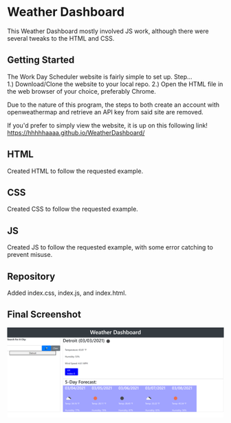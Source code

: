 # Weather Dashboard
This Weather Dashboard mostly involved JS work, although there were several tweaks to the HTML and CSS.

## Getting Started
The Work Day Scheduler website is fairly simple to set up.
Step...  
1.) Download/Clone the website to your local repo.
2.) Open the HTML file in the web browser of your choice, preferably Chrome.

Due to the nature of this program, the steps to both create an account with openweathermap and retrieve an API key from said site are removed.

If you'd prefer to simply view the website, it is up on this following link!  
https://hhhhhaaaa.github.io/WeatherDashboard/

## HTML
Created HTML to follow the requested example.

## CSS
Created CSS to follow the requested example.

## JS
Created JS to follow the requested example, with some error catching to prevent misuse.

## Repository
Added index.css, index.js, and index.html.

## Final Screenshot
![Weather Dashboard](/public/Weather.png "Weather Dashboard")
